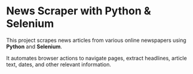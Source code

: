 # News Scraper with Python & Selenium

This project scrapes news articles from various online newspapers using **Python** and **Selenium**.

It automates browser actions to navigate pages, extract headlines, article text, dates, and other relevant information.
